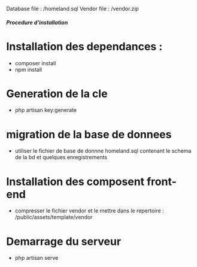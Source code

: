 Database file : /homeland.sql
Vendor file : /vendor.zip

##### Procedure d'installation 

# Installation des dependances :
 - composer install
 - npm install

# Generation de la cle
 - php artisan key:generate

# migration de la base de donnees
 - utiliser le fichier de base de donnne homeland.sql contenant le schema de la bd et quelques enregistrements

 # Installation des composent front-end
   - compresser le fichier vendor et le mettre dans le repertoire : /public/assets/template/vendor

# Demarrage du serveur
 - php artisan serve

